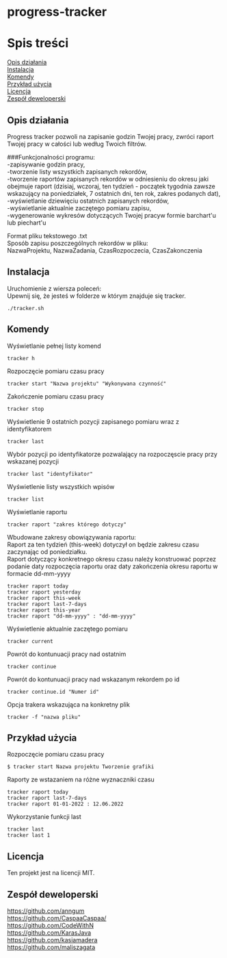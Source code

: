 # progress-tracker

# Spis treści
[Opis działania](#opis-dzialania)  
[Instalacja](#instalacja)  
[Komendy](#komendy)  
[Przykład użycia](#przyklad-uzycia)  
[Licencja](#licencja)  
[Zespół deweloperski](#zespol-deweloperski)  

## Opis działania
Progress tracker pozwoli na zapisanie godzin Twojej pracy, zwróci raport Twojej pracy w całości lub według Twoich filtrów. 

###Funkcjonalności programu:  
-zapisywanie godzin pracy,  
-tworzenie listy wszystkich zapisanych rekordów,  
-tworzenie raportów zapisanych rekordów w odniesieniu do okresu jaki obejmuje raport (dzisiaj, wczoraj, ten tydzień - początek tygodnia zawsze wskazujący na poniedziałek, 7 ostatnich dni, ten rok, zakres podanych dat),  
-wyświetlanie dziewięciu ostatnich zapisanych rekordów,  
-wyświetlanie aktualnie zaczętego pomiaru zapisu,  
-wygenerowanie wykresów dotyczących Twojej pracyw formie barchart'u lub piechart'u  

Format pliku tekstowego .txt   
Sposób zapisu poszczególnych rekordów w pliku:  
NazwaProjektu, NazwaZadania, CzasRozpoczecia, CzasZakonczenia

## Instalacja
Uruchomienie z wiersza poleceń:   
Upewnij się, że jesteś w folderze w którym znajduje się tracker.
```
./tracker.sh
```

## Komendy
Wyświetlanie pełnej listy komend
```
tracker h
```
Rozpoczęcie pomiaru czasu pracy
```
tracker start "Nazwa projektu" "Wykonywana czynność" 
```
Zakończenie pomiaru czasu pracy
```
tracker stop
```
Wyświetlenie 9 ostatnich pozycji zapisanego pomiaru wraz z identyfikatorem
```
tracker last 
```
Wybór pozycji po identyfikatorze pozwalający na rozpoczęscie pracy przy wskazanej pozycji
```
tracker last "identyfikator"
```
Wyświetlenie listy wszystkich wpisów
```
tracker list 
```
Wyświetlanie raportu
```
tracker raport "zakres którego dotyczy"
```
Wbudowane zakresy obowiązywania raportu:  
Raport za ten tydzień (this-week) dotyczył on będzie zakresu czasu zaczynając od poniedziałku.  
Raport dotyczący konkretnego okresu czasu należy konstruować poprzez podanie daty rozpoczęcia raportu oraz daty zakończenia okresu raportu w formacie dd-mm-yyyy  
```
tracker raport today  
tracker raport yesterday
tracker raport this-week
tracker raport last-7-days
tracker raport this-year
tracker raport "dd-mm-yyyy" : "dd-mm-yyyy"
```
Wyświetlenie aktualnie zaczętego pomiaru
```
tracker current
```
Powrót do kontunuacji pracy nad ostatnim 
```
tracker continue
```
Powrót do kontunuacji pracy nad wskazanym rekordem po id 
```
tracker continue.id "Numer id"
```
Opcja trakera wskazująca na konkretny plik
```
tracker -f "nazwa pliku"
```

## Przykład użycia

Rozpoczęcie pomiaru czasu pracy
```
$ tracker start Nazwa projektu Tworzenie grafiki

```
Raporty ze wstazaniem na różne wyznaczniki czasu
```
tracker raport today
tracker raport last-7-days
tracker raport 01-01-2022 : 12.06.2022 
```
Wykorzystanie funkcji last
```
tracker last
tracker last 1
```

## Licencja
Ten projekt jest na licencji MIT.

## Zespół deweloperski
https://github.com/anngum  
https://github.com/CaspaaCaspaa/  
https://github.com/CodeWithN  
https://github.com/KarasJava  
https://github.com/kasiamadera  
https://github.com/maliszagata  
